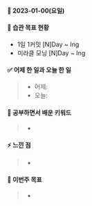 #### 📆 2023-01-00(요일)

#### 🐎 습관 목표 현황

-   1일 1커밋 [N]Day ~ Ing
-   미라클 모닝 [N]Day ~ Ing

#### ✅ 어제 한 일과 오늘 한 일 
> - 어제:   
> - 오늘:  

#### 🤔 공부하면서 배운 키워드

> -

#### ⚡ 느낀 점

> -

#### 🎯 이번주 목표

> -
